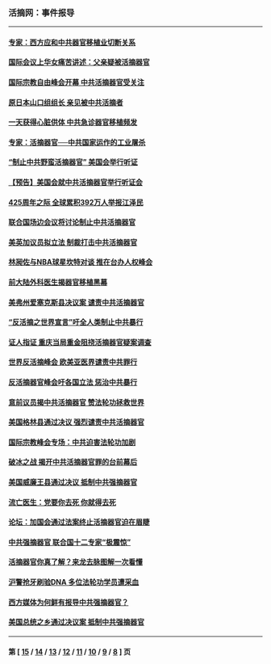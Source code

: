 ### 活摘网：事件报导
---
#### [专家：西方应和中共器官移植业切断关系](../../pages/nf5877/n13772828.md?07130430) 
#### [国际会议上华女痛苦讲述：父亲疑被活摘器官](../../pages/nf5877/n13771583.md?07130430) 
#### [国际宗教自由峰会开幕 中共活摘器官受关注](../../pages/nf5877/n13769995.md?07130430) 
#### [原日本山口组组长 亲见被中共活摘者](../../pages/nf5877/n13767360.md?07130430) 
#### [一天获得心脏供体 中共急诊器官移植频发](../../pages/nf5877/n13764689.md?07130430) 
#### [专家：活摘器官──中共国家运作的工业屠杀](../../pages/nf5877/n13761178.md?07130430) 
#### [“制止中共野蛮活摘器官” 美国会举行听证](../../pages/nf5877/n13735831.md?07130430) 
#### [【预告】美国会就中共活摘器官举行听证会](../../pages/nf5877/n13732843.md?07130430) 
#### [425周年之际 全球累积392万人举报江泽民](../../pages/nf5877/n13719232.md?07130430) 
#### [联合国场边会议将讨论制止中共活摘器官](../../pages/nf5877/n13656361.md?07130430) 
#### [美英加议员拟立法 制裁打击中共活摘器官](../../pages/nf5877/n13430251.md?07130430) 
#### [林昶佐与NBA球星坎特对谈 推在台办人权峰会](../../pages/nf5877/n13414467.md?07130430) 
#### [前大陆外科医生揭器官移植黑幕](../../pages/nf5877/n13401416.md?07130430) 
#### [美弗州爱塞克斯县决议案 谴责中共活摘器官](../../pages/nf5877/n13320919.md?07130430) 
#### [“反活摘之世界宣言”吁全人类制止中共暴行](../../pages/nf5877/n13259730.md?07130430) 
#### [证人指证 重庆当局重金阻挠活摘器官疑案调查](../../pages/nf5877/n13259127.md?07130430) 
#### [世界反活摘峰会 欧美亚医界谴责中共罪行](../../pages/nf5877/n13253550.md?07130430) 
#### [反活摘器官峰会吁各国立法 惩治中共暴行](../../pages/nf5877/n13245052.md?07130430) 
#### [意前议员揭中共活摘器官 赞法轮功拯救世界](../../pages/nf5877/n13203445.md?07130430) 
#### [美国格林县通过决议 强烈谴责中共活摘器官](../../pages/nf5877/n13119367.md?07130430) 
#### [国际宗教峰会专场：中共迫害法轮功加剧](../../pages/nf5877/n13088279.md?07130430) 
#### [破冰之战 揭开中共活摘器官罪的台前幕后](../../pages/nf5877/n13082457.md?07130430) 
#### [美国威廉王县通过决议 抵制中共强摘器官](../../pages/nf5877/n13056521.md?07130430) 
#### [流亡医生：党要你去死 你就得去死](../../pages/nf5877/n13052835.md?07130430) 
#### [论坛：加国会通过法案终止活摘器官迫在眉睫](../../pages/nf5877/n13029839.md?07130430) 
#### [中共强摘器官 联合国十二专家“极震惊”](../../pages/nf5877/n13024313.md?07130430) 
#### [活摘器官你真了解？来龙去脉图解一次看懂](../../pages/nf5877/n13013820.md?07130430) 
#### [沪警抢牙刷验DNA 多位法轮功学员遭采血](../../pages/nf5877/n12969218.md?07130430) 
#### [西方媒体为何鲜有报导中共强摘器官？](../../pages/nf5877/n12932034.md?07130430) 
#### [美国总统之乡通过决议案 抵制中共强摘器官](../../pages/nf5877/n12908242.md?07130430) 

---
#### 第 [ [15](./15.md?07130430) / [14](./14.md?07130430) / [13](./13.md?07130430) / [12](./12.md?07130430) / [11](./11.md?07130430) / [10](./10.md?07130430) / [9](./9.md?07130430) / [8](./8.md?07130430) ] 页
